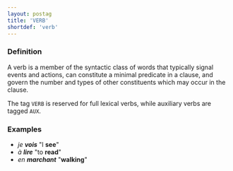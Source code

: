 ```yaml
---
layout: postag
title: 'VERB'
shortdef: 'verb'
---
```


### Definition

A verb is a member of the syntactic class of words that typically signal events and actions, can constitute a minimal predicate in a clause, and govern the number and types of other constituents which may occur in the clause.

The tag `VERB` is reserved for full lexical verbs, while auxiliary verbs are tagged `AUX`.

### Examples

- _je <b>vois</b>_ "I <b>see</b>"
- _à <b>lire</b>_ "to <b>read</b>"
- _en <b>marchant</b>_ "<b>walking</b>"
